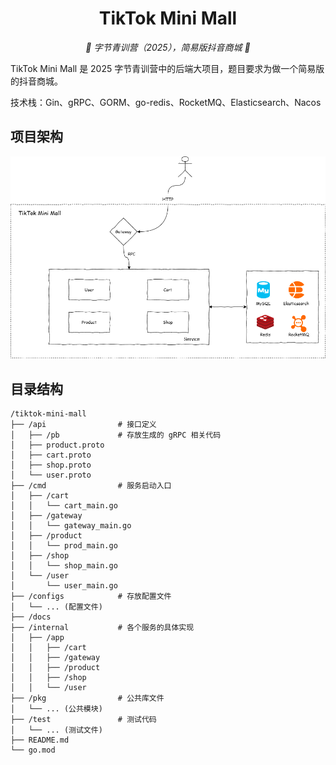 <div align="center">

# TikTok Mini Mall

_🌸 字节青训营（2025），简易版抖音商城 🌸_

</div>

TikTok Mini Mall 是 2025 字节青训营中的后端大项目，题目要求为做一个简易版的抖音商城。

技术栈：Gin、gRPC、GORM、go-redis、RocketMQ、Elasticsearch、Nacos

## 项目架构

![tiktok-mini-mall](docs/tiktok-mini-mall.png)

## 目录结构

```
/tiktok-mini-mall
├── /api                # 接口定义
│   ├── /pb             # 存放生成的 gRPC 相关代码
│   ├── product.proto   
│   ├── cart.proto     
│   ├── shop.proto     
│   └── user.proto      
├── /cmd                # 服务启动入口
│   ├── /cart           
│   │   └── cart_main.go     
│   ├── /gateway        
│   │   └── gateway_main.go    
│   ├── /product        
│   │   └── prod_main.go    
│   ├── /shop          
│   │   └── shop_main.go    
│   └── /user           
│       └── user_main.go     
├── /configs            # 存放配置文件
│   └── ... (配置文件)
├── /docs               
├── /internal           # 各个服务的具体实现
│   ├── /app            
│   │   ├── /cart       
│   │   ├── /gateway    
│   │   ├── /product    
│   │   ├── /shop       
│   │   └── /user       
├── /pkg                # 公共库文件
│   └── ... (公共模块)
├── /test               # 测试代码
│   └── ... (测试文件)
├── README.md           
└── go.mod
```

